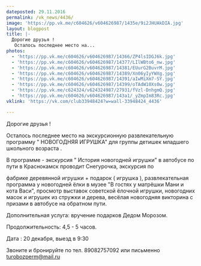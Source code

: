 ```yaml
---
dateposted: 29.11.2016
permalink: /vk_news/4436/
image: 'https://pp.vk.me/c604626/v604626987/1435e/9i2JHUAkDIA.jpg'
layout: blogpost
title: |-
  Дорогие друзья ! 
   Осталось последнее место на...
photos:
  - 'https://pp.vk.me/c604626/v604626987/14366/ZP4lsIDGJ6k.jpg'
  - 'https://pp.vk.me/c604626/v604626987/14377/LIlWBto6_nw.jpg'
  - 'https://pp.vk.me/c604626/v604626987/14381/EUurG2BuvrM.jpg'
  - 'https://pp.vk.me/c604626/v604626987/14389/Xn06yIyYWXg.jpg'
  - 'https://pp.vk.me/c604626/v604626987/14391/aIwMiXm7-SY.jpg'
  - 'https://pp.vk.me/c604626/v604626987/14399/oTAdW10Xs0w.jpg'
  - 'https://pp.vk.me/c624324/v624324987/27931/fVzl-DnhgmQ.jpg'
  - 'https://pp.vk.me/c604626/v604626987/143a1/_yZmpIm83Rc.jpg'
vklink: 'https://vk.com/club33948424?w=wall-33948424_4436'

---
```

Дорогие друзья ! 
 
 Осталось последнее место на экскурсионную развлекательную программу " НОВОГОДНЯЯ ИГРУШКА" для группы детишек младшего школьного возраста . 
 
В программе - экскурсия " История новогодней игрушки" в автобусе по пути в Краснокамск проводит Снегурочка, экскурсия по 
 
фабрике деревянной игрушки + подарок ( игрушка ), развлекательная программа у новогодней ёлки в музее "В гостях у матрёшки Мани и кота Васи", просмотр выставок советской ёлочной игрушки, новогодних масок и игрушек из стружки и дерева, весёлая новогодняя викторина с призами в автобусе на обратном пути. 
 
 
 
Дополнительная услуга: вручение подарков Дедом Морозом.  
 

 
Продолжительность: 4,5 - 5 часов. 
 
Дата : 20 декабря, выезд в 9:30 
 
Звоните и бронируйте по тел. 89082757092 или письменно turobozperm@mail.ru 
